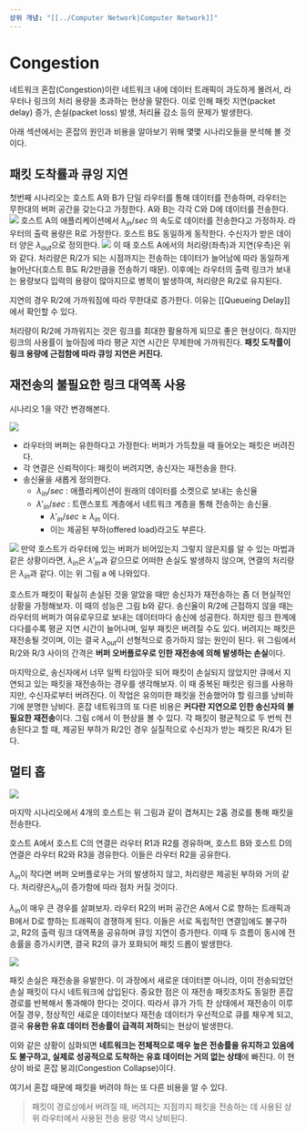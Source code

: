 ```yaml
---
상위 개념: "[[../Computer Network|Computer Network]]"
---
```

# Congestion
네트워크 혼잡(Congestion)이란 네트워크 내에 데이터 트래픽이 과도하게 몰려서, 라우터나 링크의 처리 용량을 초과하는 현상을 말한다. 이로 인해 패킷 지연(packet delay) 증가, 손실(packet loss) 발생, 처리율 감소 등의 문제가 발생한다.

아래 섹션에서는 혼잡의 원인과 비용을 알아보기 위해 몇몇 시나리오들을 분석해 볼 것이다.

## 패킷 도착률과 큐잉 지연
첫번째 시나리오는 호스트 A와 B가 단일 라우터를 통해 데이터를 전송하며, 라우터는 무한대의 버퍼 공간을 갖는다고 가정한다. A와 B는 각각 C와 D에 데이터를 전송한다.
![](https://i.imgur.com/pCMcd7o.png)
호스트 A의 애플리케이션에서 $\lambda_{in}/sec$ 의 속도로 데이터를 전송한다고 가정하자. 라우터의 출력 용량은 R로 가정한다. 호스트 B도 동일하게 동작한다. 수신자가 받은 데이터 양은 $\lambda_{out}$으로 정의한다.
![](https://i.imgur.com/99ooyir.png)
이 때 호스트 A에서의 처리량(좌측)과 지연(우측)은 위와 같다. 처리량은 R/2가 되는 시점까지는 전송하는 데이터가 늘어남에 따라 동일하게 늘어난다(호스트 B도 R/2만큼을 전송하기 때문). 이후에는 라우터의 출력 링크가 보내는 용량보다 입력의 용량이 많아지므로 병목이 발생하여, 처리량은 R/2로 유지된다.

지연의 경우 R/2에 가까워짐에 따라 무한대로 증가한다. 이유는 [[Queueing Delay]]에서 확인할 수 있다.

처리량이 R/2에 가까워지는 것은 링크를 최대한 활용하게 되므로 좋은 현상이다. 하지만 링크의 사용률이 높아짐에 따라 평균 지연 시간은 무제한에 가까워진다. **패킷 도착률이 링크 용량에 근접함에 따라 큐잉 지연은 커진다.**

## 재전송의 불필요한 링크 대역폭 사용
시나리오 1을 약간 변경해본다. 

![](https://i.imgur.com/zuiy3An.png)

* 라우터의 버퍼는 유한하다고 가정한다: 버퍼가 가득찼을 때 들어오는 패킷은 버려진다.
* 각 연결은 신뢰적이다: 패킷이 버려지면, 송신자는 재전송을 한다.
* 송신율을 새롭게 정의한다.
	* $\lambda_{in}/sec$ : 애플리케이션이 원래의 데이터를 소켓으로 보내는 송신율
	* $\lambda'_{in}/sec$ : 트랜스포트 계층에서 네트워크 계층을 통해 전송하는 송신율.
		*  $\lambda'_{in}/sec \geq \lambda_{in}$ 이다.
		* 이는 제공된 부하(offered load)라고도 부른다.

![](https://i.imgur.com/eGwvOgm.png)
만약 호스트가 라우터에 있는 버퍼가 비어있는지 그렇지 않은지를 알 수 있는 마법과 같은 상황이라면, $\lambda_{in}$은 $\lambda'_{in}$과 같으므로 어떠한 손실도 발생하지 않으며, 연결의 처리량은 $\lambda_{in}$과 같다. 이는 위 그림 a 에 나와있다.

호스트가 패킷이 확실히 손실된 것을 알았을 때만 송신자가 재전송하는 좀 더 현실적인 상황을 가정해보자. 이 때의 성능은 그림 b와 같다. 송신율이 R/2에 근접하지 않을 때는 라우터의 버퍼가 여유로우므로 보내는 데이터마다 송신에 성공한다. 하지만 링크 한계에 다다를수록 평균 지연 시간이 늘어나며, 일부 패킷은 버려질 수도 있다. 버려지는 패킷은 재전송될 것이며, 이는 결국 $\lambda_{out}$이 선형적으로 증가하지 않는 원인이 된다. 위 그림에서 R/2와 R/3 사이의 간격은 **버퍼 오버플로우로 인한 재전송에 의해 발생하는 손실**이다.

마지막으로, 송신자에서 너무 일찍 타임아웃 되어 패킷이 손실되지 않았지만 큐에서 지연되고 있는 패킷을 재전송하는 경우를 생각해보자. 이 때 중복된 패킷은 링크를 사용하지만, 수신자로부터 버려진다. 이 작업은 유의미한 패킷을 전송했어야 할 링크를 낭비하기에 분명한 낭비다. 혼잡 네트워크의 또 다른 비용은 **커다란 지연으로 인한 송신자의 불필요한 재전송**이다. 그림 c에서 이 현상을 볼 수 있다. 각 패킷이 평균적으로 두 번씩 전송된다고 할 때, 제공된 부하가 R/2인 경우 실질적으로 수신자가 받는 패킷은 R/4가 된다.

## 멀티 홉
![](https://i.imgur.com/kAwJ2dy.png)

마지막 시나리오에서 4개의 호스트는 위 그림과 같이 겹쳐지는 2홉 경로를 통해 패킷을 전송한다. 

호스트 A에서 호스트 C의 연결은 라우터 R1과 R2를 경유하며, 호스트 B와 호스트 D의 연결은 라우터 R2와 R3을 경유한다. 이들은 라우터 R2을 공유한다.

$\lambda_{in}$이 작다면 버퍼 오버플로우는 거의 발생하지 않고, 처리량은 제공된 부하와 거의 같다. 처리량은$\lambda_{in}$이 증가함에 따라 점차 커질 것이다.

$\lambda_{in}$이 매우 큰 경우를 살펴보자. 라우터 R2의 버퍼 공간은 A에서 C로 향하는 트래픽과 B에서 D로 향하는 트래픽이 경쟁하게 된다. 이들은 서로 독립적인 연결임에도 불구하고, R2의 출력 링크 대역폭을 공유하며 큐잉 지연이 증가한다. 이때 두 흐름이 동시에 전송률을 증가시키면, 결국 R2의 큐가 포화되어 패킷 드롭이 발생한다.

![](https://i.imgur.com/P4CUgUi.png)

패킷 손실은 재전송을 유발한다. 이 과정에서 새로운 데이터뿐 아니라, 이미 전송되었던 손실 패킷이 다시 네트워크에 삽입된다. 중요한 점은 이 재전송 패킷조차도 동일한 혼잡 경로를 반복해서 통과해야 한다는 것이다. 따라서 큐가 가득 찬 상태에서 재전송이 이루어질 경우, 정상적인 새로운 데이터보다 재전송 데이터가 우선적으로 큐를 채우게 되고, 결국 **유용한 유효 데이터 전송률이 급격히 저하**되는 현상이 발생한다.

이와 같은 상황이 심화되면 **네트워크는 전체적으로 매우 높은 전송률을 유지하고 있음에도 불구하고, 실제로 성공적으로 도착하는 유효 데이터는 거의 없는 상태**에 빠진다. 이 현상이 바로 혼잡 붕괴(Congestion Collapse)이다. 

여기서 혼잡 때문에 패킷을 버려야 하는 또 다른 비용을 알 수 있다. 
> 패킷이 경로상에서 버려질 때, 버려지는 지점까지 패킷을 전송하는 데 사용된 상위 라우터에서 사용된 전송 용량 역시 낭비된다.